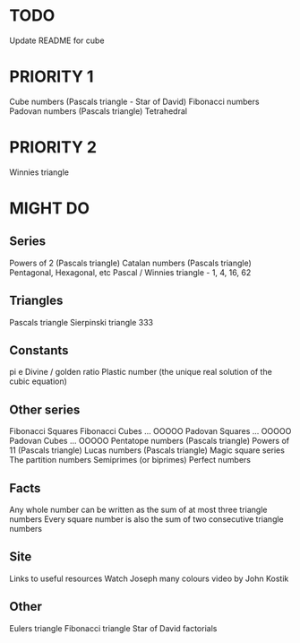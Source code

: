 # TODO

Update README for cube

# PRIORITY 1

Cube numbers (Pascals triangle - Star of David)
Fibonacci numbers
Padovan numbers (Pascals triangle)
Tetrahedral

# PRIORITY 2

Winnies triangle

# MIGHT DO

## Series

Powers of 2 (Pascals triangle)
Catalan numbers (Pascals triangle)
Pentagonal, Hexagonal, etc
Pascal / Winnies triangle - 1, 4, 16, 62

## Triangles

Pascals triangle
Sierpinski triangle
333

## Constants

pi
e
Divine / golden ratio
Plastic number (the unique real solution of the cubic equation)

## Other series

Fibonacci Squares
Fibonacci Cubes ... OOOOO
Padovan Squares ... OOOOO
Padovan Cubes ... OOOOO
Pentatope numbers (Pascals triangle)
Powers of 11 (Pascals triangle)
Lucas numbers (Pascals triangle)
Magic square series
The partition numbers
Semiprimes (or biprimes)
Perfect numbers

## Facts

Any whole number can be written as the sum of at most three triangle numbers
Every square number is also the sum of two consecutive triangle numbers

## Site

Links to useful resources
Watch Joseph many colours video by John Kostik

## Other

Eulers triangle
Fibonacci triangle
Star of David factorials


